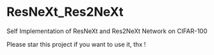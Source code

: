 # ResNeXt_Res2NeXt
Self Implementation of ResNeXt and Res2NeXt Network on CIFAR-100

Please star this project if you want to use it, thx !
